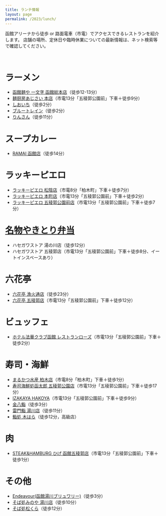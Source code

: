```yaml
---
title: ランチ情報
layout: page
permalink: /2023/lunch/
---
```



函館アリーナから徒歩 or 路面電車（市電）でアクセスできるレストランを紹介します。
店舗の場所、定休日や臨時休業についての最新情報は、ネット検索等で確認してください。


<br />


# ラーメン

- [函館麺や 一文字 函館総本店](http://www.ichi-monji.com/2018/?page_id=40)（徒歩12-13分）
- [麺厨房あじさい 本店](https://www.ajisai.tv/info/)（市電13分「五稜郭公園前」下車＋徒歩9分）
- [しおいち](https://tabelog.com/hokkaido/A0105/A010501/1045159/)（徒歩2分）
- [ブルートレイン](https://www.hakobura.jp/spots/28)（徒歩2分）
- [りんさん](https://www.hakobura.jp/spots/165)（徒歩11分）


# スープカレー
- [RAMAI 函館店](https://hakodatedayo.blog.jp/archives/51801097.html)（徒歩14分）


# ラッキーピエロ

- [ラッキーピエロ 松陰店](https://luckypierrot.jp/shop/matsukage/)（市電8分「柏木町」下車＋徒歩7分）
- [ラッキーピエロ 本町店](https://luckypierrot.jp/shop/honcho/)（市電13分「五稜郭公園前」下車＋徒歩2分）
- [ラッキーピエロ 五稜郭公園前店](https://luckypierrot.jp/shop/goryokaku/)（市電13分「五稜郭公園前」下車＋徒歩7分）


# [名物やきとり弁当](https://www.hasesuto.co.jp/yakiben-story.html)

- ハセガワストア 湯の川店（徒歩12分）
- ハセガワストア 五稜郭店（市電13分「五稜郭公園前」下車＋徒歩8分、イートインスペースあり）


# 六花亭

- [六花亭 漁火通店](https://hakodatedayo.blog.jp/archives/52169340.html)（徒歩23分）
- [六花亭 五稜郭店](https://mainichibeer.jp/rokkatei-hakodate/)（市電13分「五稜郭公園前」下車＋徒歩12分）


# ビュッフェ

- [ホテル法華クラブ函館 レストランローズ](https://ameblo.jp/utashin/entry-12748180983.html)（市電13分「五稜郭公園前」下車＋徒歩2分）


# 寿司・海鮮

- [まるかつ水産 柏木店](https://oishi-hakodate.com/2023/05/07/%E3%80%8C%E3%81%BE%E3%82%8B%E3%81%8B%E3%81%A4%E6%B0%B4%E7%94%A3-%E6%9F%8F%E6%9C%A8%E5%BA%97%E3%80%8D%E3%83%AA%E3%83%8B%E3%83%A5%E3%83%BC%E3%82%A2%E3%83%AB%E3%82%AA%E3%83%BC%E3%83%97%E3%83%B3%E3%81%97/)（市電8分「柏木町」下車＋徒歩1分）
- [寿司海鮮処函太郎 五稜郭公園店](https://hakodatedayo.blog.jp/archives/52163539.html)（市電13分「五稜郭公園前」下車＋徒歩17分）
- [IZAKAYA HAKOYA](https://tabelog.com/hokkaido/A0105/A010501/1050944/)（市電13分「五稜郭公園前」下車＋徒歩9分）
- [金八鮨](http://blog.livedoor.jp/moya_sic/archives/52265843.html)（徒歩3分）
- [雷門鮨 湯川店](https://johnny88.net/raimon-sushi-hakodate/)（徒歩11分）
- [鮨処 木はら](https://www.hakobura.jp/spots/7)（徒歩12分，高級店）


# 肉

- [STEAK&HAMBURG ひげ 函館五稜郭店](https://tabelog.com/hokkaido/A0105/A010501/1052809/)（市電13分「五稜郭公園前」下車＋徒歩1分）


# その他

- [Endeavour(函館湯川ブリュワリー)](http://www.shop-endeavour.jp/about.html)（徒歩3分）
- [そば処みのや 湯川店](https://tabelog.com/hokkaido/A0105/A010501/1021466/)（徒歩10分）
- [そば処松くら](https://matsukura.co/info/)（徒歩12分）



